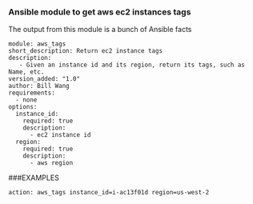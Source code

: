 ### Ansible module to get aws ec2 instances tags

The output from this module is a bunch of Ansible facts

```
module: aws_tags
short_description: Return ec2 instance tags
description:
   - Given an instance id and its region, return its tags, such as Name, etc.
version_added: "1.0"
author: Bill Wang
requirements:
  - none
options:
  instance_id:
    required: true
    description:
      - ec2 instance id
  region:
    required: true
    description:
      - aws region
```

###EXAMPLES

    action: aws_tags instance_id=i-ac13f01d region=us-west-2

